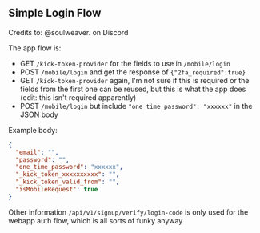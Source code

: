 ## Simple Login Flow
Credits to: @soulweaver. on Discord


The app flow is:
- GET `/kick-token-provider` for the fields to use in `/mobile/login`
- POST `/mobile/login` and get the response of `{"2fa_required":true}`
- GET `/kick-token-provider` again, I'm not sure if this is required or the fields from the first one can be reused, but this is what the app does (edit: this isn't required apparently)
- POST  `/mobile/login` but include `"one_time_password": "xxxxxx"` in the JSON body

Example body:
```json
{
  "email": "",
  "password": "",
  "one_time_password": "xxxxxx",
  "_kick_token_xxxxxxxxxx": "",
  "_kick_token_valid_from": "",
  "isMobileRequest": true
}
```
Other information
`/api/v1/signup/verify/login-code` is only used for the webapp auth flow, which is all sorts of funky anyway
